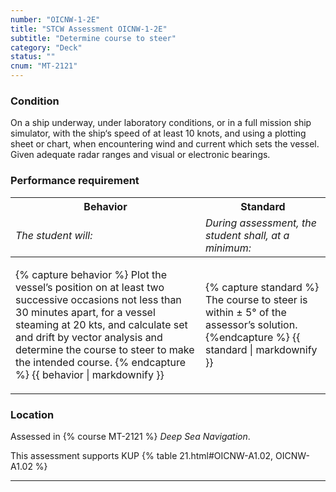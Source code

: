 ```yaml
---
number: "OICNW-1-2E"
title: "STCW Assessment OICNW-1-2E"
subtitle: "Determine course to steer"
category: "Deck"
status: ""
cnum: "MT-2121"
---
```

### Condition

On a ship underway, under laboratory conditions, or in a full mission ship simulator, with the ship‘s speed of at least 10 knots, and using a plotting sheet or chart, when encountering wind and current which sets the vessel. Given adequate radar ranges and visual or electronic bearings.

### Performance requirement 

<table width='100%' class='Guidelines'>
 <thead>
 <tr>
     <th class='thirty'>Behavior</th>
     <th class='seventy'>Standard</th>
 </tr>
 <tr>
     <td><em>The student will:</em></td>
     <td><em>During assessment, the student shall, at a minimum:</em></td>
 </tr>
 </thead>
 <tbody>
 

<tr><td>

{% capture behavior %}
Plot the vessel’s position on at least two successive occasions not less than 30 minutes apart, for a vessel steaming at 20 kts, and calculate set and drift by vector analysis and determine the course to steer to make the intended course.
{% endcapture %}
{{ behavior | markdownify }}

</td><td>

{% capture standard %}
The course to steer is within ± 5° of the assessor’s solution.
{%endcapture %}
{{ standard | markdownify }}

</td></tr>



 </tbody>
 </table>

### Location

Assessed in  {% course  MT-2121 %}  *Deep Sea Navigation*.

This assessment supports KUP {% table 21.html#OICNW-A1.02, OICNW-A1.02 %}

***

